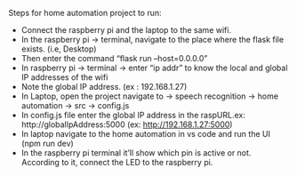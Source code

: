 Steps for home automation project to run:

- Connect the raspberry pi and the laptop to the same wifi.
- In the raspberry pi → terminal, navigate to the place where the flask file exists. (i.e, Desktop)
- Then enter the command “flask run –host=0.0.0.0”
- In raspberry pi → terminal → enter “ip addr” to know the local and global IP addresses of the wifi
- Note the global IP address. (ex : 192.168.1.27)
- In Laptop, open the project navigate to → speech recognition → home automation → src → config.js
- In config.js file enter the global IP address in the raspURL.ex: http://globalIpAddress:5000 (ex: http://192.168.1.27:5000)
- In laptop navigate to the home automation in vs code and run the UI (npm run dev)
- In the raspberry pi terminal it’ll show which pin is active or not. According to it, connect the LED to the raspberry pi.
